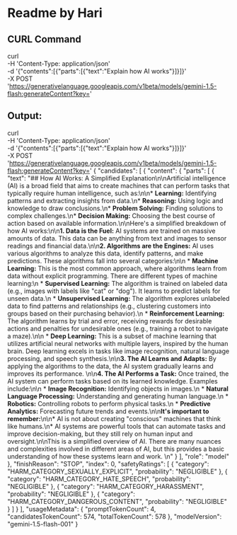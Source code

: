# Readme by Hari
## CURL Command 

curl \
  -H 'Content-Type: application/json' \
  -d '{"contents":[{"parts":[{"text":"Explain how AI works"}]}]}' \
  -X POST 'https://generativelanguage.googleapis.com/v1beta/models/gemini-1.5-flash:generateContent?key=<KEY>'
  
  
## Output:

 curl \
  -H 'Content-Type: application/json' \
  -d '{"contents":[{"parts":[{"text":"Explain how AI works"}]}]}' \
  -X POST 'https://generativelanguage.googleapis.com/v1beta/models/gemini-1.5-flash:generateContent?key=<KEY>'
{
  "candidates": [
    {
      "content": {
        "parts": [
          {
            "text": "## How AI Works: A Simplified Explanation\n\nArtificial intelligence (AI) is a broad field that aims to create machines that can perform tasks that typically require human intelligence, such as:\n\n* **Learning:**  Identifying patterns and extracting insights from data.\n* **Reasoning:** Using logic and knowledge to draw conclusions.\n* **Problem Solving:** Finding solutions to complex challenges.\n* **Decision Making:** Choosing the best course of action based on available information.\n\nHere's a simplified breakdown of how AI works:\n\n**1. Data is the Fuel:**  AI systems are trained on massive amounts of data. This data can be anything from text and images to sensor readings and financial data.\n\n**2. Algorithms are the Engines:**  AI uses various algorithms to analyze this data, identify patterns, and make predictions.  These algorithms fall into several categories:\n\n    * **Machine Learning:**  This is the most common approach, where algorithms learn from data without explicit programming. There are different types of machine learning:\n        * **Supervised Learning:** The algorithm is trained on labeled data (e.g., images with labels like \"cat\" or \"dog\"). It learns to predict labels for unseen data.\n        * **Unsupervised Learning:** The algorithm explores unlabeled data to find patterns and relationships (e.g., clustering customers into groups based on their purchasing behavior).\n        * **Reinforcement Learning:** The algorithm learns by trial and error, receiving rewards for desirable actions and penalties for undesirable ones (e.g., training a robot to navigate a maze).\n\n    * **Deep Learning:**  This is a subset of machine learning that utilizes artificial neural networks with multiple layers, inspired by the human brain. Deep learning excels in tasks like image recognition, natural language processing, and speech synthesis.\n\n**3. The AI Learns and Adapts:**  By applying the algorithms to the data, the AI system gradually learns and improves its performance. \n\n**4. The AI Performs a Task:** Once trained, the AI system can perform tasks based on its learned knowledge.  Examples include:\n\n    * **Image Recognition:**  Identifying objects in images.\n    * **Natural Language Processing:** Understanding and generating human language.\n    * **Robotics:**  Controlling robots to perform physical tasks.\n    * **Predictive Analytics:**  Forecasting future trends and events.\n\n**It's important to remember:**\n\n* AI is not about creating \"conscious\" machines that think like humans.\n* AI systems are powerful tools that can automate tasks and improve decision-making, but they still rely on human input and oversight.\n\nThis is a simplified overview of AI. There are many nuances and complexities involved in different areas of AI, but this provides a basic understanding of how these systems learn and work. \n"
          }
        ],
        "role": "model"
      },
      "finishReason": "STOP",
      "index": 0,
      "safetyRatings": [
        {
          "category": "HARM_CATEGORY_SEXUALLY_EXPLICIT",
          "probability": "NEGLIGIBLE"
        },
        {
          "category": "HARM_CATEGORY_HATE_SPEECH",
          "probability": "NEGLIGIBLE"
        },
        {
          "category": "HARM_CATEGORY_HARASSMENT",
          "probability": "NEGLIGIBLE"
        },
        {
          "category": "HARM_CATEGORY_DANGEROUS_CONTENT",
          "probability": "NEGLIGIBLE"
        }
      ]
    }
  ],
  "usageMetadata": {
    "promptTokenCount": 4,
    "candidatesTokenCount": 574,
    "totalTokenCount": 578
  },
  "modelVersion": "gemini-1.5-flash-001"
}

